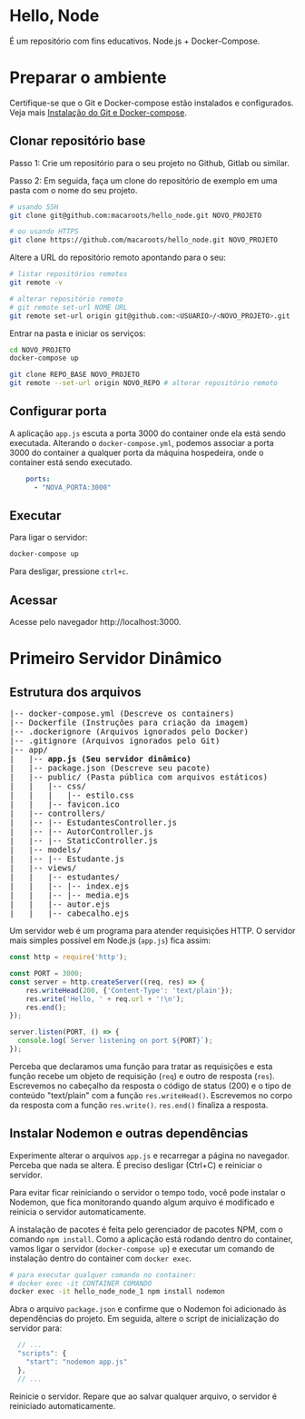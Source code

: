 # Hello, Node
É um repositório com fins educativos. Node.js + Docker-Compose.

# Preparar o ambiente
Certifique-se que o Git e Docker-compose estão instalados e configurados. Veja mais [Instalação do Git e Docker-compose](/docs/INSTALACOES.md).

## Clonar repositório base
Passo 1: Crie um repositório para o seu projeto no Github, Gitlab ou similar.

Passo 2: Em seguida, faça um clone do repositório de exemplo em uma pasta com o nome do seu projeto.
```sh
# usando SSH
git clone git@github.com:macaroots/hello_node.git NOVO_PROJETO

# ou usando HTTPS
git clone https://github.com/macaroots/hello_node.git NOVO_PROJETO
```

Altere a URL do repositório remoto apontando para o seu:
```sh
# listar repositórios remotos
git remote -v

# alterar repositório remoto
# git remote set-url NOME URL
git remote set-url origin git@github.com:<USUARIO>/<NOVO_PROJETO>.git
```

Entrar na pasta e iniciar os serviços:
```sh
cd NOVO_PROJETO
docker-compose up
```
```sh
git clone REPO_BASE NOVO_PROJETO
git remote --set-url origin NOVO_REPO # alterar repositório remoto
```

## Configurar porta
A aplicação `app.js` escuta a porta 3000 do container onde ela está sendo executada. Alterando o `docker-compose.yml`, podemos associar a porta 3000 do container a qualquer porta da máquina hospedeira, onde o container está sendo executado.
```yml
    ports:
      - "NOVA_PORTA:3000"
```

## Executar
Para ligar o servidor:
```sh
docker-compose up
```
Para desligar, pressione `ctrl+c`.

## Acessar
Acesse pelo navegador http://localhost:3000.

# Primeiro Servidor Dinâmico
## Estrutura dos arquivos
<pre>
|-- docker-compose.yml (Descreve os containers)
|-- Dockerfile (Instruções para criação da imagem)
|-- .dockerignore (Arquivos ignorados pelo Docker)
|-- .gitignore (Arquivos ignorados pelo Git)
|-- app/
|   |-- <b>app.js (Seu servidor dinâmico)</b>
|   |-- package.json (Descreve seu pacote)
|   |-- public/ (Pasta pública com arquivos estáticos)
|   |   |-- css/
|   |   |   |-- estilo.css
|   |   |-- favicon.ico
|   |-- controllers/
|   |-- |-- EstudantesController.js
|   |-- |-- AutorController.js
|   |-- |-- StaticController.js
|   |-- models/
|   |-- |-- Estudante.js
|   |-- views/
|   |   |-- estudantes/
|   |   |-- |-- index.ejs
|   |   |-- |-- media.ejs
|   |   |-- autor.ejs
|   |   |-- cabecalho.ejs
</pre>

Um servidor web é um programa para atender requisições HTTP. O servidor mais simples possível em Node.js (`app.js`) fica assim:
```js
const http = require('http');

const PORT = 3000;
const server = http.createServer((req, res) => {
    res.writeHead(200, {'Content-Type': 'text/plain'});
    res.write('Hello, ' + req.url + '!\n');
    res.end();
});

server.listen(PORT, () => {
  console.log(`Server listening on port ${PORT}`);
});
```
Perceba que declaramos uma função para tratar as requisições e esta função recebe um objeto de requisição (`req`) e outro de resposta (`res`). Escrevemos no cabeçalho da resposta o código de status (200) e o tipo de conteúdo "text/plain" com a função `res.writeHead()`. Escrevemos no corpo da resposta com a função `res.write()`. `res.end()` finaliza a resposta.

## Instalar Nodemon e outras dependências

Experimente alterar o arquivos `app.js` e recarregar a página no navegador. Perceba que nada se altera. É preciso desligar (Ctrl+C) e reiniciar o servidor.

Para evitar ficar reiniciando o servidor o tempo todo, você pode instalar o Nodemon, que fica monitorando quando algum arquivo é modificado e reinicia o servidor automaticamente.

A instalação de pacotes é feita pelo gerenciador de pacotes NPM, com o comando `npm install`. Como a aplicação está rodando dentro do container, vamos ligar o servidor (`docker-compose up`) e executar um comando de instalação dentro do container com `docker exec`. 
```sh
# para executar qualquer comando no container:
# docker exec -it CONTAINER COMANDO
docker exec -it hello_node_node_1 npm install nodemon
```

Abra o arquivo `package.json` e confirme que o Nodemon foi adicionado às dependências do projeto. Em seguida, altere o script de inicialização do servidor para:
```js
  // ...
  "scripts": {
    "start": "nodemon app.js"
  },
  // ...
```

Reinicie o servidor. Repare que ao salvar qualquer arquivo, o servidor é reiniciado automaticamente.